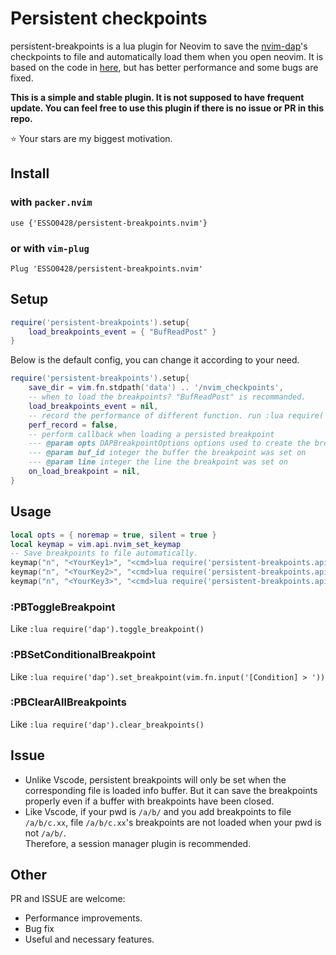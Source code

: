 # Persistent checkpoints 
persistent-breakpoints is a lua plugin for Neovim to save the [nvim-dap](https://github.com/mfussenegger/nvim-dap)'s checkpoints to file and automatically load them when you open neovim. It is based on the code in [here](https://github.com/mfussenegger/nvim-dap/issues/198), but has better performance and some bugs are fixed.

**This is a simple and stable plugin. It is not supposed to have frequent update. You can feel free to use this plugin if there is no issue or PR in this repo.**  

:star: Your stars are my biggest motivation.

## Install
### with `packer.nvim`  
`use {'ESSO0428/persistent-breakpoints.nvim'}`  
### or with `vim-plug`  
`Plug 'ESSO0428/persistent-breakpoints.nvim'`

## Setup
```lua
require('persistent-breakpoints').setup{
	load_breakpoints_event = { "BufReadPost" }
}
```
Below is the default config, you can change it according to your need.
```lua
require('persistent-breakpoints').setup{
	save_dir = vim.fn.stdpath('data') .. '/nvim_checkpoints',
	-- when to load the breakpoints? "BufReadPost" is recommanded.
	load_breakpoints_event = nil,
	-- record the performance of different function. run :lua require('persistent-breakpoints.api').print_perf_data() to see the result.
	perf_record = false,
	-- perform callback when loading a persisted breakpoint
	--- @param opts DAPBreakpointOptions options used to create the breakpoint ({condition, logMessage, hitCondition})
	--- @param buf_id integer the buffer the breakpoint was set on
	--- @param line integer the line the breakpoint was set on
	on_load_breakpoint = nil,
} 
```
## Usage
```lua
local opts = { noremap = true, silent = true }
local keymap = vim.api.nvim_set_keymap
-- Save breakpoints to file automatically.
keymap("n", "<YourKey1>", "<cmd>lua require('persistent-breakpoints.api').toggle_breakpoint()<cr>", opts)
keymap("n", "<YourKey2>", "<cmd>lua require('persistent-breakpoints.api').set_conditional_breakpoint()<cr>", opts)
keymap("n", "<YourKey3>", "<cmd>lua require('persistent-breakpoints.api').clear_all_breakpoints()<cr>", opts)
```

### **:PBToggleBreakpoint** 
Like `:lua require('dap').toggle_breakpoint()`
### **:PBSetConditionalBreakpoint** 
Like `:lua require('dap').set_breakpoint(vim.fn.input('[Condition] > '))`
### **:PBClearAllBreakpoints** 
Like `:lua require('dap').clear_breakpoints()`


## Issue
* Unlike Vscode, persistent breakpoints will only be set when the corresponding file is loaded info buffer. But it can save the breakpoints properly even if a buffer with breakpoints have been closed.
* Like Vscode, if your pwd is `/a/b/` and you add breakpoints to file `/a/b/c.xx`, file `/a/b/c.xx`'s breakpoints are not loaded when your pwd is not `/a/b/`.   
Therefore, a session manager plugin is recommended. 

## Other
PR and ISSUE are welcome:
* Performance improvements.
* Bug fix
* Useful and necessary features.

